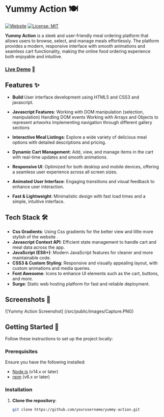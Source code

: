 # Yummy Action 🍽️

[![Website](https://img.shields.io/website?down_color=red&down_message=offline&up_color=green&up_message=online&url=https%3A%2F%2Fyummy-action.surge.sh)](https://yummy-action.surge.sh)
[![License: MIT](https://img.shields.io/badge/License-MIT-blue.svg)](https://opensource.org/licenses/MIT)

**Yummy Action** is a sleek and user-friendly meal ordering platform that allows users to browse, select, and manage meals effortlessly. The platform provides a modern, responsive interface with smooth animations and seamless cart functionality, making the online food ordering experience both enjoyable and intuitive.

### [Live Demo](https://yummy-action.surge.sh) 🚀

## Features ✨

- **Build**:User interface development using HTML5 and CSS3 and javascript.

- **Javascript Features**:
  Working with DOM manipulation (selection, manipulation)
  Handling DOM events
  Working with Arrays and Objects to represent artworks
  Implementing navigation through different gallery sections

- **Interactive Meal Listings**: Explore a wide variety of delicious meal options with detailed descriptions and pricing.
- **Dynamic Cart Management**: Add, view, and manage items in the cart with real-time updates and smooth animations.
- **Responsive UI**: Optimized for both desktop and mobile devices, offering a seamless user experience across all screen sizes.
- **Animated User Interface**: Engaging transitions and visual feedback to enhance user interaction.
- **Fast & Lightweight**: Minimalistic design with fast load times and a simple, intuitive interface.

## Tech Stack 🛠️

- **Css Gradients**: Using Css gradients for the better view and lillte more stylish of the website .
- **Javascript Context API**: Efficient state management to handle cart and meal data across the app.
- **JavaScript (ES6+)**: Modern JavaScript features for cleaner and more maintainable code.
- **CSS3 & Custom Styling**: Responsive and visually appealing layout, with custom animations and media queries.
- **Font Awesome**: Icons to enhance UI elements such as the cart, buttons, and more.
- **Surge**: Static web hosting platform for fast and reliable deployment.

## Screenshots 📸

![Yummy Action Screenshot] (/src/public/images/Capture.PNG)

## Getting Started 🚀

Follow these instructions to set up the project locally:

### Prerequisites

Ensure you have the following installed:

- [Node.js](https://nodejs.org/) (v14.x or later)
- [npm](https://www.npmjs.com/) (v6.x or later)

### Installation

1. **Clone the repository**:
   ```bash
   git clone https://github.com/yourusername/yummy-action.git
   ```
